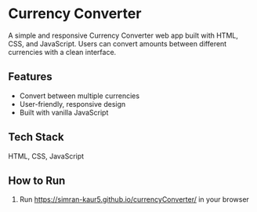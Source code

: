 # Currency Converter

A simple and responsive Currency Converter web app built with HTML, CSS, and JavaScript. Users can convert amounts between different currencies with a clean interface.

## Features
- Convert between multiple currencies
- User-friendly, responsive design
- Built with vanilla JavaScript

## Tech Stack
HTML, CSS, JavaScript

## How to Run
1. Run https://simran-kaur5.github.io/currencyConverter/ in your browser
